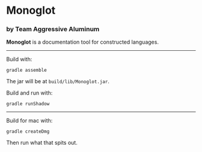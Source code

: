 # Monoglot
### by Team Aggressive Aluminum

**Monoglot** is a documentation tool for constructed languages.

---

Build with:

```
gradle assemble
```

The jar will be at `build/lib/Monoglot.jar`.

Build and run with:

```
gradle runShadow
```

---

Build for mac with:

```
gradle createDmg
```

Then run what that spits out.
